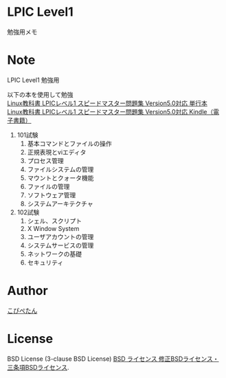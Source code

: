 # LPIC Level1
勉強用メモ

# Note
LPIC Level1 勉強用

以下の本を使用して勉強  
[Linux教科書 LPICレベル1 スピードマスター問題集 Version5.0対応 単行本](https://amzn.to/2YTAqCH)  
[Linux教科書 LPICレベル1 スピードマスター問題集 Version5.0対応 Kindle（電子書籍）](https://amzn.to/3iskEGn)  

1. 101試験
    1. 基本コマンドとファイルの操作
    1. 正規表現とviエディタ
    1. プロセス管理
    1. ファイルシステムの管理
    1. マウントとクォータ機能
    1. ファイルの管理
    1. ソフトウェア管理
    1. システムアーキテクチャ
1. 102試験
    1. シェル、スクリプト
    1. X Window System
    1. ユーザアカウントの管理
    1. システムサービスの管理
    1. ネットワークの基礎
    1. セキュリティ

# Author
[こぴぺたん](https://twitter.com/c_a_p_engineer)
 
# License 
BSD License (3-clause BSD License) [BSD ライセンス 修正BSDライセンス・三条項BSDライセンス](https://ja.wikipedia.org/wiki/BSD%E3%83%A9%E3%82%A4%E3%82%BB%E3%83%B3%E3%82%B9#%E4%BF%AE%E6%AD%A3BSD%E3%83%A9%E3%82%A4%E3%82%BB%E3%83%B3%E3%82%B9%E3%83%BB%E4%B8%89%E6%9D%A1%E9%A0%85BSD%E3%83%A9%E3%82%A4%E3%82%BB%E3%83%B3%E3%82%B9).

